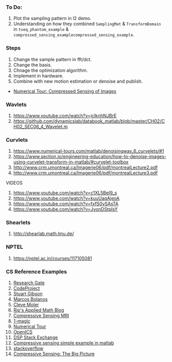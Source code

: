 ### To Do:
1. Plot the sampling pattern in l2 demo.
2. Understanding on how they combined `SamplingMat` & `TransformDomain ` in `tveq_phantom_example` & `compressed_sensing_examplecompressed_sensing_example`.



### Steps
1. Change the sample pattern in fft/dct.
2. Change the basis.
3. Chnage the optimization algorithm.
4. Implement in hardware.
5. Combine with new motion estimation or denoise and publish. 


* [Numerical Tour: Compressed Sensing of Images](https://www.numerical-tours.com/matlab/sparsity_2_cs_images/)

### Wavlets
1. https://www.youtube.com/watch?v=jclknhNJBrE
2. https://github.com/dynamicslab/databook_matlab/blob/master/CH02/CH02_SEC06_4_Wavelet.m

### Curvlets
1. https://www.numerical-tours.com/matlab/denoisingwav_6_curvelets/#1
2. https://www.section.io/engineering-education/how-to-denoise-images-using-curvelet-transform-in-matlab/#curvelet-toolbox
3. http://www.crm.umontreal.ca/Imagerie06/pdf/montrealLecture2.pdf
4. http://www.crm.umontreal.ca/Imagerie06/pdf/montrealLecture3.pdf

VIDEOS
1. https://www.youtube.com/watch?v=c1XL5BeI9_s
2. https://www.youtube.com/watch?v=kuuUaqAjeoA
3. https://www.youtube.com/watch?v=fxfS0vSAsTA
4. https://www.youtube.com/watch?v=JyonDStpIsY

### Shearlets
1. http://shearlab.math.lmu.de/

### NPTEL
1. https://nptel.ac.in/courses/117105081

### CS Reference Examples
1. [Research Gate](https://www.researchgate.net/publication/271290796_Matlab_code_for_compressed_sensing_reconstruction_with_any_filters?channel=doi&linkId=54c4a7850cf256ed5a954a07&showFulltext=true)
2. [CodeProject](https://www.codeproject.com/Articles/852910/Compressed-Sensing-Intro-Tutorial-w-Matlab)
3. [Stuart Gibson](https://in.mathworks.com/matlabcentral/fileexchange/41792-simple-compressed-sensing-example)
4. [Marcos Bolanos](https://in.mathworks.com/matlabcentral/fileexchange/33813-compressive-sensing-simple-example)
5. [Cleve Moler](https://in.mathworks.com/company/newsletters/articles/magic-reconstruction-compressed-sensing.html)
6. [Rip's Applied Math Blog](https://rip94550.wordpress.com/2011/03/28/compressed-sensing-the-l1-norm-finds-sparse-solutions/)
7. [Compressive Sensing MRI](https://ranger.uta.edu/~huang/R_CSMRI.htm)
8. [1-magic](https://archive.siam.org/pdf/news/1035.pdf)
9. [Numerical Tour](https://www.numerical-tours.com/matlab/sparsity_2_cs_images/)
10. [OpenICS](https://www.softwareimpacts.com/article/S2665-9638(21)00028-2/pdf)
11. [DSP Stack Exchange](https://dsp.stackexchange.com/questions/10267/compressive-sensing-through-matlab-codes)
12. [Compressive sensing simple example in matlab](http://freesourcecode.net/matlabprojects/60479/compressive-sensing-simple-example-in-matlab#.YrCI22DRSF4)
13. [stackoverflow](https://stackoverflow.com/questions/29048834/compressive-sensing-and-haar-wavelet)
14. [Compressive Sensing: The Big Picture](https://sites.google.com/site/igorcarron2/cs)

